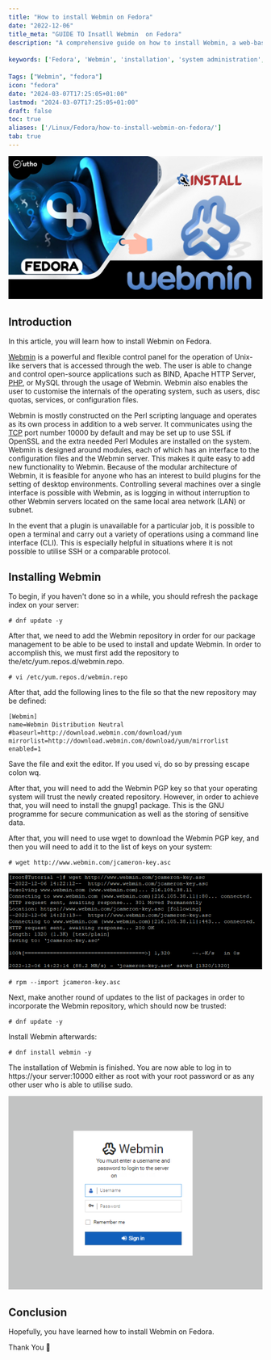 ```yaml
---
title: "How to install Webmin on Fedora"
date: "2022-12-06"
title_meta: "GUIDE TO Insatll Webmin  on Fedora"
description: "A comprehensive guide on how to install Webmin, a web-based system administration tool, on Fedora."

keywords: ['Fedora', 'Webmin', 'installation', 'system administration', 'web-based admin tool', 'Linux']

Tags: ["Webmin", "fedora"]
icon: "fedora"
date: "2024-03-07T17:25:05+01:00"
lastmod: "2024-03-07T17:25:05+01:00" 
draft: false
toc: true
aliases: ['/Linux/Fedora/how-to-install-webmin-on-fedora/']
tab: true
---
```


![](images/How-to-install-Webmin-on-Fedora_utho.jpg)

## Introduction

In this article, you will learn how to install Webmin on Fedora.

[Webmin](https://www.webmin.com/) is a powerful and flexible control panel for the operation of Unix-like servers that is accessed through the web. The user is able to change and control open-source applications such as BIND, Apache HTTP Server, [PHP](https://utho.com/docs/tutorial/how-to-install-php-7-4-in-centos-7/), or MySQL through the usage of Webmin. Webmin also enables the user to customise the internals of the operating system, such as users, disc quotas, services, or configuration files.

Webmin is mostly constructed on the Perl scripting language and operates as its own process in addition to a web server. It communicates using the [TCP](https://utho.com/docs/tutorial/how-to-troubleshoot-with-nmap-in-centos/) port number 10000 by default and may be set up to use SSL if OpenSSL and the extra needed Perl Modules are installed on the system. Webmin is designed around modules, each of which has an interface to the configuration files and the Webmin server. This makes it quite easy to add new functionality to Webmin. Because of the modular architecture of Webmin, it is feasible for anyone who has an interest to build plugins for the setting of desktop environments. Controlling several machines over a single interface is possible with Webmin, as is logging in without interruption to other Webmin servers located on the same local area network (LAN) or subnet.

In the event that a plugin is unavailable for a particular job, it is possible to open a terminal and carry out a variety of operations using a command line interface (CLI). This is especially helpful in situations where it is not possible to utilise SSH or a comparable protocol.

## Installing Webmin

To begin, if you haven't done so in a while, you should refresh the package index on your server:

```
# dnf update -y
```

After that, we need to add the Webmin repository in order for our package management to be able to be used to install and update Webmin. In order to accomplish this, we must first add the repository to the/etc/yum.repos.d/webmin.repo.

```
# vi /etc/yum.repos.d/webmin.repo
```

After that, add the following lines to the file so that the new repository may be defined:

```
[Webmin]
name=Webmin Distribution Neutral
#baseurl=http://download.webmin.com/download/yum
mirrorlist=http://download.webmin.com/download/yum/mirrorlist
enabled=1
```

Save the file and exit the editor. If you used vi, do so by pressing escape colon wq.

After that, you will need to add the Webmin PGP key so that your operating system will trust the newly created repository. However, in order to achieve that, you will need to install the gnupg1 package. This is the GNU programme for secure communication as well as the storing of sensitive data.

After that, you will need to use wget to download the Webmin PGP key, and then you will need to add it to the list of keys on your system:

```
# wget http://www.webmin.com/jcameron-key.asc
```

![command output](images/image-574.png)

```
# rpm --import jcameron-key.asc
```

Next, make another round of updates to the list of packages in order to incorporate the Webmin repository, which should now be trusted:

```
# dnf update -y
```

Install Webmin afterwards:

```
# dnf install webmin -y
```

The installation of Webmin is finished. You are now able to log in to https://your server:10000 either as root with your root password or as any other user who is able to utilise sudo.

![install Webmin on Fedora](images/image-572.png)

## Conclusion

Hopefully, you have learned how to install Webmin on Fedora.

Thank You 🙂
